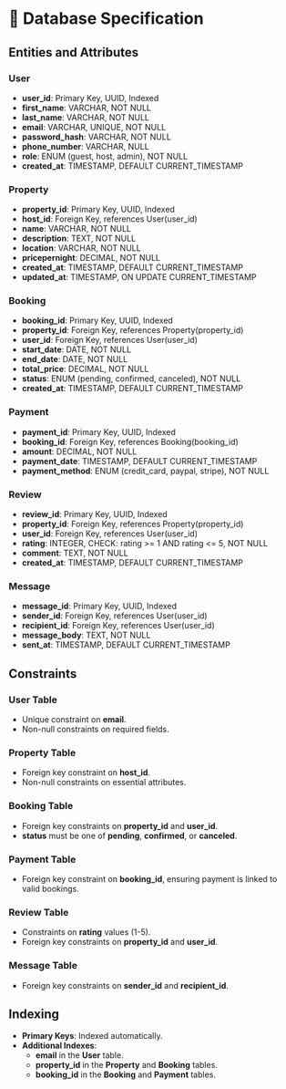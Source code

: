 # :memo: Database Specification

## Entities and Attributes

### User

* **user_id**: Primary Key, UUID, Indexed
* **first_name**: VARCHAR, NOT NULL
* **last_name**: VARCHAR, NOT NULL
* **email**: VARCHAR, UNIQUE, NOT NULL
* **password_hash**: VARCHAR, NOT NULL
* **phone_number**: VARCHAR, NULL
* **role**: ENUM (guest, host, admin), NOT NULL
* **created_at**: TIMESTAMP, DEFAULT CURRENT_TIMESTAMP
   
### Property

* **property_id**: Primary Key, UUID, Indexed
* **host_id**: Foreign Key, references User(user_id)
* **name**: VARCHAR, NOT NULL
* **description**: TEXT, NOT NULL
* **location**: VARCHAR, NOT NULL
* **pricepernight**: DECIMAL, NOT NULL
* **created_at**: TIMESTAMP, DEFAULT CURRENT_TIMESTAMP
* **updated_at**: TIMESTAMP, ON UPDATE CURRENT_TIMESTAMP
   
### Booking

* **booking_id**: Primary Key, UUID, Indexed
* **property_id**: Foreign Key, references Property(property_id)
* **user_id**: Foreign Key, references User(user_id)
* **start_date**: DATE, NOT NULL
* **end_date**: DATE, NOT NULL
* **total_price**: DECIMAL, NOT NULL
* **status**: ENUM (pending, confirmed, canceled), NOT NULL
* **created_at**: TIMESTAMP, DEFAULT CURRENT_TIMESTAMP

### Payment

* **payment_id**: Primary Key, UUID, Indexed
* **booking_id**: Foreign Key, references Booking(booking_id)
* **amount**: DECIMAL, NOT NULL
* **payment_date**: TIMESTAMP, DEFAULT CURRENT_TIMESTAMP
* **payment_method**: ENUM (credit_card, paypal, stripe), NOT NULL
   
### Review

* **review_id**: Primary Key, UUID, Indexed
* **property_id**: Foreign Key, references Property(property_id)
* **user_id**: Foreign Key, references User(user_id)
* **rating**: INTEGER, CHECK: rating >= 1 AND rating <= 5, NOT NULL
* **comment**: TEXT, NOT NULL
* **created_at**: TIMESTAMP, DEFAULT CURRENT_TIMESTAMP

### Message

* **message_id**: Primary Key, UUID, Indexed
* **sender_id**: Foreign Key, references User(user_id)
* **recipient_id**: Foreign Key, references User(user_id)
* **message_body**: TEXT, NOT NULL
* **sent_at**: TIMESTAMP, DEFAULT CURRENT_TIMESTAMP

## Constraints

### User Table

* Unique constraint on **email**.
* Non-null constraints on required fields.

### Property Table

* Foreign key constraint on **host_id**.
* Non-null constraints on essential attributes.

### Booking Table

* Foreign key constraints on **property_id** and **user_id**.
* **status** must be one of **pending**, **confirmed**, or **canceled**.

### Payment Table

* Foreign key constraint on **booking_id**, ensuring payment is linked to valid bookings.

### Review Table

* Constraints on **rating** values (1-5).
* Foreign key constraints on **property_id** and **user_id**.

### Message Table

* Foreign key constraints on **sender_id** and **recipient_id**.

## Indexing

* **Primary Keys**: Indexed automatically.
* **Additional Indexes**:
  * **email** in the **User** table.
  * **property_id** in the **Property** and **Booking** tables.
  * **booking_id** in the **Booking** and **Payment** tables.
